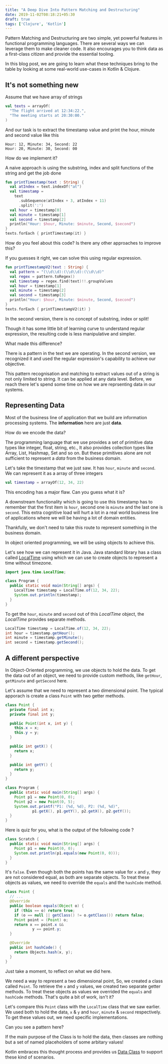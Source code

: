 ```yaml
---
title: "A Deep Dive Into Pattern Matching and Destructuring"
date: 2019-11-02T08:18:21+05:30
draft: true
tags: ['Clojure', 'Kotlin']
---
```


Pattern Matching and Destructuring are two simple, yet powerful features in functional programming languages. There are several ways we can leverage them to make cleaner code. It also encourages you to think data as a first-class citizen and provide the essential tooling.

In this blog post, we are going to learn what these techniques bring to the table by looking at some real-world use-cases in Kotlin & Clojure. 

## It's not something new

Assume that we have array of strings

```kotlin
val texts = arrayOf(
  "The flight arrived at 12:34:22.",
  "The meeting starts at 20:30:00."
)
```

And our task is to extract the timestamp value and print the hour, minute and second value like this

```batch
Hour: 12, Minute: 34, Second: 22
Hour: 20, Minute: 30, Second: 00
```

How do we implement it? 

A naive approach is using the substring, index and split functions of the string and get the job done

```kotlin
fun printTimestamp(text : String) {
  val atIndex = text.indexOf("at")
  val timestamp =
    text
      .subSequence(atIndex + 3, atIndex + 11)
      .split(':')
  val hour = timestamp[0]
  val minute = timestamp[1]
  val second = timestamp[2]
  println("Hour: $hour, Minute: $minute, Second, $second")
}
texts.forEach { printTimestamp(it) }
```

How do you feel about this code? Is there any other approaches to improve this? 

If you guesses it right, we can solve this using regular expression. 

```kotlin
fun printTimestampV2(text : String) {
  val pattern = "(\\d\\d):(\\d\\d):(\\d\\d)"
  val regex = pattern.toRegex()
  val timestamp = regex.find(text)!!.groupValues
  val hour = timestamp[1]
  val minute = timestamp[2]
  val second = timestamp[3]
  println("Hour: $hour, Minute: $minute, Second, $second")
}
texts.forEach { printTimestampV2(it) }
```

In the second version, there is no concept of substring, index or split! 

Though it has some little bit of learning curve to understand regular expression, the resulting code is less manipulative and simpler. 

What made this difference?

There is a pattern in the text we are operating. In the second version, we recognized it and used the regular expression's capability to achieve our objective. 

This pattern recognisation and matching to extract values out of a string is not only limited to string. It can be applied at any data level. Before, we reach there let's spend some time on how we are reprsenting data in our systems.

## Representing Data

Most of the business line of application that we build are information processing systems. The **information** here are just **data**. 

How do we encode the data? 

The programming language that we use provides a set of primitive data types like integer, float, string, etc., It also provides collection types like Array, List, Hashmap, Set and so on. But these primitives alone are not sufficient to represent a *data* from the business domain. 

Let's take the timestamp that we just saw. It has `hour`, `minute` and `second`. We can represent it as a array of three integers

```kotlin
val timestamp = arrayOf(12, 34, 22)
```

This encoding has a major flaw. Can you guess what it is? 

A downstream functionality which is going to use this timestamp has to remember that the first item is `hour`, second one is `minute` and the last one is `second`. This extra cognitive load will hurt a lot in a real world business line of applications where we will be having a lot of domain entities. 

Thankfully, we don't need to take this route to represent something in the business domain. 

In object oriented programming, we will be using objects to achieve this. 

Let's see how we can represent it in Java. Java standard library has a class called [LocalTime](https://docs.oracle.com/javase/8/docs/api/java/time/LocalTime.html) using which we can use to create objects to represent a time without timezone. 

```java
import java.time.LocalTime;

class Program {
  public static void main(String[] args) {
    LocalTime timestamp = LocalTime.of(12, 34, 22);
    System.out.println(timestamp);
  }
}
```

To get the `hour`, `minute` and `second` out of this *LocalTime* object, the *LocalTime* provides separate methods.

```java
LocalTime timestamp = LocalTime.of(12, 34, 22);
int hour = timestamp.getHour();
int minute = timestamp.getMinute();
int second = timestamp.getSecond();
```

## A different perspective 

In Object-Oriented programming, we use objects to hold the data. To get the data out of an object, we need to provide custom methods, like `getHour`, `getMinute` and `getSecond` here. 

Let's assume that we need to represent a two dimensional point. The typical apporach is create a class `Point` with two getter methods. 

```java
class Point {
  private final int x;
  private final int y;

  public Point(int x, int y) {
    this.x = x;
    this.y = y;
  }

  public int getX() {
    return x;
  }

  public int getY() {
    return y;
  }
}
```

```java
class Program {
  public static void main(String[] args) {
    Point p1 = new Point(0, 0);
    Point p2 = new Point(0, 5);
    System.out.printf("P1: (%d, %d), P2: (%d, %d)",
            p1.getX(), p1.getY(), p2.getX(), p2.getY());
  }
}
```

Here is quiz for you, what is the output of the following code ?

```java
class Scratch {
  public static void main(String[] args) {
    Point p1 = new Point(0, 0);
    System.out.println(p1.equals(new Point(0, 0)));
  }
}
```

It's `false`. Even though both the points has the same value for `x` and `y`, they are not considered equal, as both are separate objects. To treat these objects as values, we need to override the `equals` and the `hashCode` method.

```java
class Point {
  // ...
  @Override
  public boolean equals(Object o) {
    if (this == o) return true;
    if (o == null || getClass() != o.getClass()) return false;
    Point point = (Point) o;
    return x == point.x &&
            y == point.y;
  }

  @Override
  public int hashCode() {
    return Objects.hash(x, y);
  }
}
```

Just take a moment, to reflect on what we did here. 

We need a way to represent a two dimensional point, So, we created a class called `Point`. To retrieve the `x` and `y` values, we created two separate getter methods. To treat these objects as values we overrided the `equals` and `hashCode` methods. That's quite a bit of work, isn't it?

Let's compare this `Point` class with the `LocalTime` class that we saw earlier. We used both to hold the data, `x` & `y` and `hour`, `minute` & `second` respectively. To get these values out, we need specific implementations. 

Can you see a pattern here?

If the main purpose of the Class is to hold the data, then classes are nothing but a set of named placeholders of some arbitary values!

Kotlin embraces this thought process and provides us [Data Class](https://kotlinlang.org/docs/reference/data-classes.html) to support these kind of scenarios. 